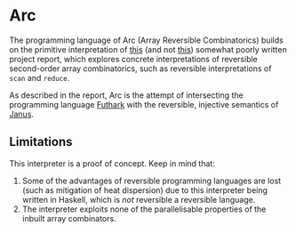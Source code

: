 # Arc

The programming language of Arc (Array Reversible Combinatorics) builds on the primitive interpretation of [this](https://github.com/Victoriast8/arc/blob/main/report.pdf) (and not [this](https://en.wikipedia.org/wiki/Arc_(programming_language))) somewhat poorly written project report, which explores concrete interpretations of reversible second-order array combinatorics, such as reversible interpretations of `scan` and `reduce`.

As described in the report, Arc is the attempt of intersecting the programming language [Futhark](https://futhark-lang.org/) with the reversible, injective semantics of [Janus](https://topps.diku.dk/pirc/?id=janus).

## Limitations

This interpreter is a proof of concept. Keep in mind that:

1. Some of the advantages of reversible programming languages are lost (such as mitigation of heat dispersion) due to this interpreter being written in Haskell, which is *not* reversible a reversible language.
2. The interpreter exploits none of the parallelisable properties of the inbuilt array combinators.
